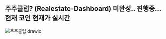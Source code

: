 ## 주주클럽? (Realestate-Dashboard) 미완성.. 진행중... 현재 코인 현재가 실시간 

![주주클럽 drawio](https://user-images.githubusercontent.com/52487610/224470317-2ba300ec-3e10-474a-85d9-1c1e724f6f00.png)
